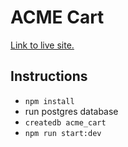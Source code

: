 # ACME Cart

[Link to live site.](https://acme-cart-co.herokuapp.com/)

## Instructions

- `npm install`
- run postgres database
- `createdb acme_cart`
- `npm run start:dev`
